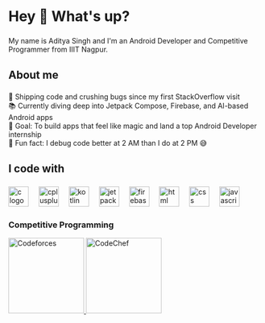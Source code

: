 <h1 align="left">Hey 👋 What's up?</h1>

###

<p align="left">My name is Aditya Singh and I'm an Android Developer and Competitive Programmer from IIIT Nagpur.</p>

###

<h2 align="left">About me</h2>

###

<p align="left">
🚀 Shipping code and crushing bugs since my first StackOverflow visit <br>
📚 Currently diving deep into Jetpack Compose, Firebase, and AI-based Android apps <br>
🎯 Goal: To build apps that feel like magic and land a top Android Developer internship <br>
🎲 Fun fact: I debug code better at 2 AM than I do at 2 PM 😅
</p>

###

<h2 align="left">I code with</h2>

###

<div align="left">
 <!-- C -->
<img src="https://cdn.jsdelivr.net/gh/devicons/devicon/icons/c/c-original.svg" height="40" alt="c logo" />
<img width="12" />

<!-- C++ -->
<img src="https://cdn.jsdelivr.net/gh/devicons/devicon/icons/cplusplus/cplusplus-original.svg" height="40" alt="cplusplus logo" />
<img width="12" />

<!-- Kotlin -->
<img src="https://cdn.jsdelivr.net/gh/devicons/devicon/icons/kotlin/kotlin-original.svg" height="40" alt="kotlin logo" />
<img width="12" />

<!-- Jetpack Compose (using Android logo as there's no specific Compose icon) -->
<img src="https://cdn.jsdelivr.net/gh/devicons/devicon/icons/android/android-original.svg" height="40" alt="jetpack compose / android logo" />
<img width="12" />

<!-- Firebase -->
<img src="https://cdn.jsdelivr.net/gh/devicons/devicon/icons/firebase/firebase-plain.svg" height="40" alt="firebase logo" />
<img width="12" />

<!-- HTML -->
<img src="https://cdn.jsdelivr.net/gh/devicons/devicon/icons/html5/html5-original.svg" height="40" alt="html logo" />
<img width="12" />

<!-- CSS -->
<img src="https://cdn.jsdelivr.net/gh/devicons/devicon/icons/css3/css3-original.svg" height="40" alt="css logo" />
<img width="12" />

<!-- JavaScript -->
<img src="https://cdn.jsdelivr.net/gh/devicons/devicon/icons/javascript/javascript-original.svg" height="40" alt="javascript logo" />

</div>

###

<h3>Competitive Programming</h3>
<p>
  <a href="https://codeforces.com/profile/iadityasingh" target="_blank">
    <img src="https://codeforces.org/s/94222/images/codeforces-sponsored-by-ton.png" width="150" height="auto" alt="Codeforces"  />
  </a>
  <a href="https://www.codechef.com/users/iadityasingh" target="_blank">
    <img src="https://cdn.codechef.com/images/cc-logo.svg" width="150" height="auto" alt="CodeChef"  />
  </a>
</p>
